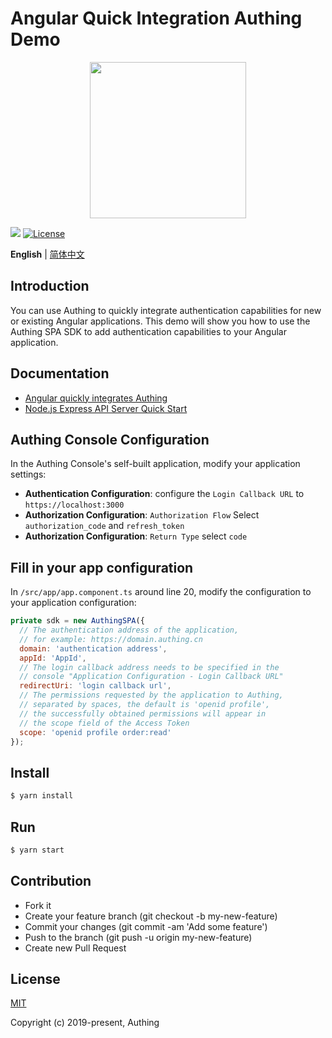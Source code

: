 # Angular Quick Integration Authing Demo

<div align=center>
  <img width="250" src="https://files.authing.co/authing-console/authing-logo-new-20210924.svg" />
</div>

<a href="https://forum.authing.cn/" target="_blank"><img src="https://img.shields.io/badge/chat-forum-blue" /></a>
<a href="https://opensource.org/licenses/MIT" target="_blank"><img src="https://img.shields.io/badge/License-MIT-success" alt="License"></a>

**English** | [简体中文](./README.zh-CN.md)

## Introduction

You can use Authing to quickly integrate authentication capabilities for new or existing Angular applications. This demo will show you how to use the Authing SPA SDK to add authentication capabilities to your Angular application.

## Documentation

- [Angular quickly integrates Authing](https://docs.authing.cn/v2/en/quickstarts/spa/angular.html)
- [Node.js Express API Server Quick Start](https://docs.authing.cn/v2/en/quickstarts/apiServer/nodeJsExpress/)


## Authing Console Configuration

In the Authing Console's self-built application, modify your application settings:

- **Authentication Configuration**: configure the `Login Callback URL` to `https://localhost:3000`
- **Authorization Configuration**: `Authorization Flow` Select `authorization_code` and `refresh_token`
- **Authorization Configuration**: `Return Type` select `code`


## Fill in your app configuration

In `/src/app/app.component.ts` around line 20, modify the configuration to your application configuration:

```js
private sdk = new AuthingSPA({
  // The authentication address of the application, 
  // for example: https://domain.authing.cn
  domain: 'authentication address',
  appId: 'AppId',
  // The login callback address needs to be specified in the 
  // console "Application Configuration - Login Callback URL"
  redirectUri: 'login callback url',
  // The permissions requested by the application to Authing, 
  // separated by spaces, the default is 'openid profile', 
  // the successfully obtained permissions will appear in 
  // the scope field of the Access Token
  scope: 'openid profile order:read'
});
```


## Install

```bash
$ yarn install
```


## Run

```bash
$ yarn start
```


## Contribution

- Fork it
- Create your feature branch (git checkout -b my-new-feature)
- Commit your changes (git commit -am 'Add some feature')
- Push to the branch (git push -u origin my-new-feature)
- Create new Pull Request


## License

[MIT](https://opensource.org/licenses/MIT)

Copyright (c) 2019-present, Authing
